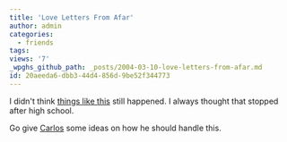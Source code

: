 ```yaml
---
title: 'Love Letters From Afar'
author: admin
categories:
  - friends
tags: 
views: '7'
_wpghs_github_path: _posts/2004-03-10-love-letters-from-afar.md
id: 20aeeda6-dbb3-44d4-856d-9be52f344773
---
```

<p>I didn't think <a href="http://bloglos.kicks-ass.net/archives/000122.html">things like this</a> still happened.  I always thought that stopped after high school.</p>
<p>Go give <a href="http://bloglos.kicks-ass.net/">Carlos</a> some ideas on how he should handle this.</p>

